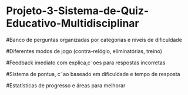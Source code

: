 # Projeto-3-Sistema-de-Quiz-Educativo-Multidisciplinar

#Banco de perguntas organizadas por categorias e níveis de dificuldade

#Diferentes modos de jogo (contra-relógio, eliminatórias, treino)

#Feedback imediato com explica¸c˜oes para respostas incorretas

#Sistema de pontua¸ c˜ao baseado em dificuldade e tempo de resposta

#Estatísticas de progresso e áreas para melhorar
